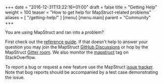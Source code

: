 +++
date = "2016-12-31T13:22:16+01:00"
draft = false
title = "Getting Help"
weight = 100
teaser = "How to get help for MapStruct-related problems"
aliases = [
    "/getting-help/"
]
[menu]
[menu.main]
parent = "Community"
+++

You are using MapStruct and ran into a problem?

First check out the [reference guide](/documentation/stable/reference/html/).
If that doesn't help to answer your question you may join the MapStruct [GitHub Discussions](https://github.com/mapstruct/mapstruct/discussions) or hop by the MapStruct [Gitter room](https://gitter.im/mapstruct/mapstruct-users).
We also monitor the [mapstruct](http://stackoverflow.com/questions/tagged/mapstruct) tag on StackOverflow.

To report a bug or request a new feature use the MapStruct [issue tracker](https://github.com/mapstruct/mapstruct/issues). Note that bug reports should be accompanied by a test case demonstrating the issue.
